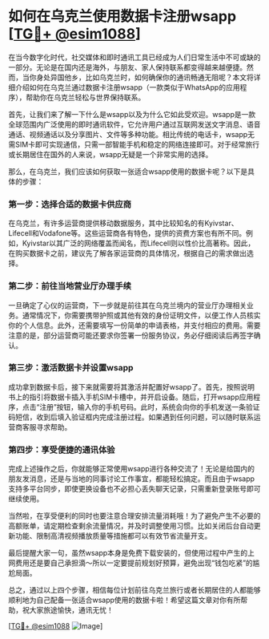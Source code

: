 # 如何在乌克兰使用数据卡注册wsapp [[TG💪+ @esim1088](https://t.me/s/esim1088)]

在当今数字化时代，社交媒体和即时通讯工具已经成为人们日常生活中不可或缺的一部分。无论是在国内还是海外，与朋友、家人保持联系都变得越来越便捷。然而，当你身处异国他乡，比如乌克兰时，如何确保你的通讯畅通无阻呢？本文将详细介绍如何在乌克兰通过数据卡注册wsapp（一款类似于WhatsApp的应用程序），帮助你在乌克兰轻松与世界保持联系。

首先，让我们来了解一下什么是wsapp以及为什么它如此受欢迎。wsapp是一款全球范围内广泛使用的即时通讯软件，它允许用户通过互联网发送文字消息、语音通话、视频通话以及分享图片、文件等多种功能。相比传统的电话卡，wsapp无需SIM卡即可实现通信，只需一部智能手机和稳定的网络连接即可。对于经常旅行或长期居住在国外的人来说，wsapp无疑是一个非常实用的选择。

那么，在乌克兰，我们应该如何获取一张适合wsapp使用的数据卡呢？以下是具体的步骤：

### 第一步：选择合适的数据卡供应商

在乌克兰，有许多运营商提供移动数据服务，其中比较知名的有Kyivstar、Lifecell和Vodafone等。这些运营商各有特色，提供的资费方案也有所不同。例如，Kyivstar以其广泛的网络覆盖而闻名，而Lifecell则以性价比高著称。因此，在购买数据卡之前，建议先了解各家运营商的具体情况，根据自己的需求做出选择。

### 第二步：前往当地营业厅办理手续

一旦确定了心仪的运营商，下一步就是前往其在乌克兰境内的营业厅办理相关业务。通常情况下，你需要携带护照或其他有效的身份证明文件，以便工作人员核实你的个人信息。此外，还需要填写一份简单的申请表格，并支付相应的费用。需要注意的是，部分运营商可能还要求你签署一份服务协议，务必仔细阅读后再签字确认。

### 第三步：激活数据卡并设置wsapp

成功拿到数据卡后，接下来就需要将其激活并配置好wsapp了。首先，按照说明书上的指引将数据卡插入手机SIM卡槽中，并开启设备。随后，打开wsapp应用程序，点击“注册”按钮，输入你的手机号码。此时，系统会向你的手机发送一条验证码短信，收到后填入验证框内完成注册过程。如果遇到任何问题，可以随时联系运营商客服寻求帮助。

### 第四步：享受便捷的通讯体验

完成上述操作之后，你就能够正常使用wsapp进行各种交流了！无论是给国内的朋友发消息，还是与当地的同事讨论工作事宜，都能轻松搞定。而且由于wsapp支持多平台同步，即使更换设备也不必担心丢失聊天记录，只需重新登录账号即可继续使用。

当然啦，在享受便利的同时也要注意合理安排流量消耗哦！为了避免产生不必要的高额账单，请定期检查剩余流量情况，并及时调整使用习惯。比如关闭后台自动更新功能、限制高清视频播放质量等措施都可以有效节省流量开支。

最后提醒大家一句，虽然wsapp本身是免费下载安装的，但使用过程中产生的上网费用还是要自己承担滴～所以一定要提前规划好预算，避免出现“钱包吃紧”的尴尬局面。

总之，通过以上四个步骤，相信每位计划前往乌克兰旅行或者长期居住的人都能够顺利地为自己配备一张适合wsapp使用的数据卡啦！希望这篇文章对你有所帮助，祝大家旅途愉快，通讯无忧！

[[TG💪+ @esim1088](https://t.me/s/esim1088) ![Image](https://i.postimg.cc/4NQfJmqS/Snipaste-2025-05-13-00-14-12.png)]